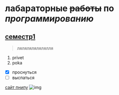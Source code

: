# **лабараторные** ~~работы~~ по ***программированию***
## <ins>семестр1</ins> 
> лялялялялялялля
1. privet
2. poka
- [x] проснуться
- [ ] выспаться

[сайт пнипу](<https://pstu.ru/> "ПНИПУ")
![img](<https://www.google.com/url?sa=i&url=https%3A%2F%2Fpstu.ru%2Fbasic%2Fmission%2F%3Fspecial%3D1&psig=AOvVaw2bG3qhe0ZS5uABXFBDJLbI&ust=1757496174128000&source=images&cd=vfe&opi=89978449&ved=0CBUQjRxqFwoTCKDUssuty48DFQAAAAAdAAAAABAE.png>)
